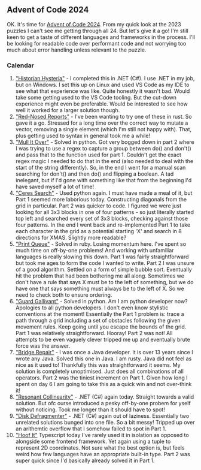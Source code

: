 ## Advent of Code 2024

OK. It's time for [Advent of Code 2024](https://adventofcode.com/2024/). From my quick look at the 2023 puzzles I can't see me getting through all 24.
But let's give it a go! I'm still keen to get a taste of different languages and frameworks in the process.
I'll be looking for readable code over performant code and not worrying too much about error handling unless relevant to the puzzle.

### Calendar

1. ["Historian Hysteria"](https://adventofcode.com/2024/day/1) - I completed this in .NET (C#). I use .NET in my job, but on Windows. I set this up on Linux and used VS Code as my IDE to see what that experience was like. Quite honestly it wasn't bad. Would take some getting used to the VS Code tooling. But the cut-down experience might even be preferable. Would be interested to see how well it worked for a larger solution though.
2. ["Red-Nosed Reports"](https://adventofcode.com/2024/day/2) - I've been wanting to try one of these in rust. So gave it a go. Stressed for a long time over the correct way to mutate a vector, removing a single element (which I'm still not happy with). That, plus getting used to syntax in general took me a while!
3. ["Mull It Over"](https://adventofcode.com/2024/day/3) - Solved in python. Got very bogged down in part 2 where I was trying to use a regex to capture a group between do() and don't() and pass that to the function used for part 1. Couldn't get the exact regex magic I needed to do that in the end (also needed to deal with the start of the string differently). So, in the end I went for a manual scan searching for don't() and then do() and flipping a boolean. A tad inelegant, but if I'd gone with something like that from the beginning I'd have saved myself a lot of time!
4. ["Ceres Search"](https://adventofcode.com/2024/day/4) - Used python again. I must have made a meal of it, but Part 1 seemed more laborious today. Constructing diagonals from the grid in particular. Part 2 was quicker to code. I figured we were just looking for all 3x3 blocks in one of four patterns - so just literally started top left and searched every set of 3x3 blocks, checking against those four patterns. In the end I went back and re-implemented Part 1 to take each character in the grid as a potential starting 'X' and search in 8 directions for XMAS. Slightly more readable?
5. ["Print Queue"](https://adventofcode.com/2024/day/5) - Solved in ruby. Losing momentum here. I've spent so much time on off-by-one problems! And working with unfamiliar languages is really slowing this down. Part 1 was fairly straightforward but took me ages to form the code I wanted to write. Part 2 I was unsure of a good algorithm. Settled on a form of simple bubble sort. Eventually hit the problem that had been bothering me all along. Sometimes we don't have a rule that says X must be to the left of something, but we do have one that says something must always be to the left of X. So we need to check both to ensure ordering.
6. ["Guard Gallivant"](https://adventofcode.com/2024/day/6) - Solved in python. Am I am python developer now? Apologies to all python developers. I don't even know stylistic conventions at the moment! Essentially the Part 1 problem is: trace a path through a grid including a set of obstacles following the given movement rules. Keep going until you escape the bounds of the grid. Part 1 was relatively straightforward. Hooray! Part 2 was not! All attempts to be even vaguely clever tripped me up and eventually brute force was the answer.
7. ["Bridge Repair"](https://adventofcode.com/2024/day/7) - I was once a Java developer. It is over 13 years since I wrote any Java. Solved this one in Java. I am rusty. Java did not feel as nice as it used to! Thankfully this was straightforward it seems. My solution is completely unoptimised. Just does all combinations of all operators. Part 2 was the tiniest increment on Part 1. Given how long I spent on day 6 I am going to take this as a quick win and not over-think it!
8. ["Resonant Collinearity"](https://adventofcode.com/2024/day/8) - .NET (C#) again today. Straight towards a valid solution. But ofc ourse introduced a pesky off-by-one probem for yself without noticing. Took me longer than it should have to spot!
9. ["Disk Defragmenter"](https://adventofcode.com/2024/day/9) - .NET (C#) again out of laziness. Essentially two unrelated solutions bunged into one file. So a bit messy! Tripped up over an arithemtic overflow that I somehow failed to spot in Part 1.
10. ["Hoof It"](https://adventofcode.com/2024/day/9) Typescript today I've rarely used it in isolation as opposed to alongside some frontend framework. Yet again using a tuple to represent 2D coordinates. Not sure what the best option is, but feels weird how few languages have an appropriate built-in type. Part 2 was super quick since I'd basically already solved it in Part 1.
